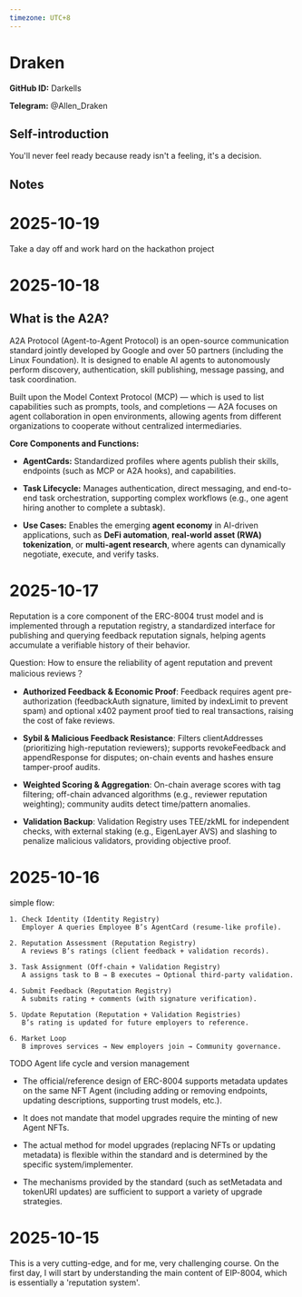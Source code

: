 ```yaml
---
timezone: UTC+8
---
```


# Draken

**GitHub ID:** Darkells

**Telegram:** @Allen_Draken

## Self-introduction

You'll never feel ready because ready isn't a feeling, it's a decision.

## Notes
<!-- Content_START -->
# 2025-10-19
<!-- DAILY_CHECKIN_2025-10-19_START -->
Take a day off and work hard on the hackathon project
<!-- DAILY_CHECKIN_2025-10-19_END -->

# 2025-10-18
<!-- DAILY_CHECKIN_2025-10-18_START -->

## What is the A2A?

A2A Protocol (Agent-to-Agent Protocol) is an open-source communication standard jointly developed by Google and over 50 partners (including the Linux Foundation). It is designed to enable AI agents to autonomously perform discovery, authentication, skill publishing, message passing, and task coordination.

Built upon the Model Context Protocol (MCP) — which is used to list capabilities such as prompts, tools, and completions — A2A focuses on agent collaboration in open environments, allowing agents from different organizations to cooperate without centralized intermediaries.

**Core Components and Functions:**

-   **AgentCards:** Standardized profiles where agents publish their skills, endpoints (such as MCP or A2A hooks), and capabilities.
    
-   **Task Lifecycle:** Manages authentication, direct messaging, and end-to-end task orchestration, supporting complex workflows (e.g., one agent hiring another to complete a subtask).
    
-   **Use Cases:** Enables the emerging **agent economy** in AI-driven applications, such as **DeFi automation**, **real-world asset (RWA) tokenization**, or **multi-agent research**, where agents can dynamically negotiate, execute, and verify tasks.
<!-- DAILY_CHECKIN_2025-10-18_END -->

# 2025-10-17
<!-- DAILY_CHECKIN_2025-10-17_START -->


Reputation is a core component of the ERC-8004 trust model and is implemented through a reputation registry, a standardized interface for publishing and querying feedback reputation signals, helping agents accumulate a verifiable history of their behavior.

Question: How to ensure the reliability of agent reputation and prevent malicious reviews？

-   **Authorized Feedback & Economic Proof**: Feedback requires agent pre-authorization (feedbackAuth signature, limited by indexLimit to prevent spam) and optional x402 payment proof tied to real transactions, raising the cost of fake reviews.
    
-   **Sybil & Malicious Feedback Resistance**: Filters clientAddresses (prioritizing high-reputation reviewers); supports revokeFeedback and appendResponse for disputes; on-chain events and hashes ensure tamper-proof audits.
    
-   **Weighted Scoring & Aggregation**: On-chain average scores with tag filtering; off-chain advanced algorithms (e.g., reviewer reputation weighting); community audits detect time/pattern anomalies.
    
-   **Validation Backup**: Validation Registry uses TEE/zkML for independent checks, with external staking (e.g., EigenLayer AVS) and slashing to penalize malicious validators, providing objective proof.
<!-- DAILY_CHECKIN_2025-10-17_END -->

# 2025-10-16
<!-- DAILY_CHECKIN_2025-10-16_START -->



simple flow:

```
1. Check Identity (Identity Registry)
   Employer A queries Employee B’s AgentCard (resume-like profile).

2. Reputation Assessment (Reputation Registry)
   A reviews B’s ratings (client feedback + validation records).

3. Task Assignment (Off-chain + Validation Registry)
   A assigns task to B → B executes → Optional third-party validation.

4. Submit Feedback (Reputation Registry)
   A submits rating + comments (with signature verification).

5. Update Reputation (Reputation + Validation Registries)
   B’s rating is updated for future employers to reference.

6. Market Loop
   B improves services → New employers join → Community governance.
```

TODO Agent life cycle and version management

-   The official/reference design of ERC-8004 supports metadata updates on the same NFT Agent (including adding or removing endpoints, updating descriptions, supporting trust models, etc.).
    
-   It does not mandate that model upgrades require the minting of new Agent NFTs.
    
-   The actual method for model upgrades (replacing NFTs or updating metadata) is flexible within the standard and is determined by the specific system/implementer.
    
-   The mechanisms provided by the standard (such as setMetadata and tokenURI updates) are sufficient to support a variety of upgrade strategies.
<!-- DAILY_CHECKIN_2025-10-16_END -->

# 2025-10-15
<!-- DAILY_CHECKIN_2025-10-15_START -->




This is a very cutting-edge, and for me, very challenging course. On the first day, I will start by understanding the main content of EIP-8004, which is essentially a 'reputation system'.
<!-- DAILY_CHECKIN_2025-10-15_END -->
<!-- Content_END -->
